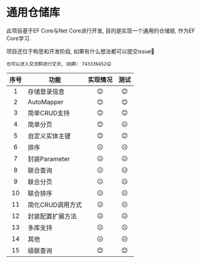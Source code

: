 # 通用仓储库
此项目基于EF Core与Net Core进行开发, 目的是实现一个通用的仓储层, 作为EF Core学习.

项目还位于构思和开发阶段, 如果有什么想法都可以提交issue🤣

`也可以进入交流群进行交流, QQ群: 743336452😋`

| 序号  | 功能  |实现情况|测试|
|:---:|---|:--:|:--:|
|  1 | 存储登录信息  |😊|😊|
|2|AutoMapper|😊|😊|
|3|简单CRUD支持|😊|😊|
|4|简单分页|😊|☹️|
|5|自定义实体主键|😊|😊|
|6|排序|😐|☹️|
|7|封装Parameter|☹️|☹️|
|8|联合查询|😐|☹️|
|9|联合分页|😐|☹️|
|10|联合排序|😐|☹️|
|11|简化CRUD调用方式|☹️|☹️|
|12|封装配置扩展方法|☹️|☹️|
|13|多库支持|☹️|☹️|
|14|其他|☹️|☹️|
|15|级联查询|😊|😊